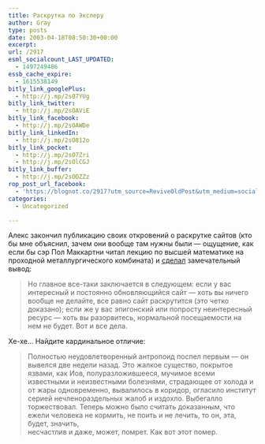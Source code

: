 ```yaml
---
title: Раскрутка по Экслеру
author: Gray
type: posts
date: 2003-04-18T08:50:30+00:00
excerpt:
url: /2917
esml_socialcount_LAST_UPDATED:
  - 1497249486
essb_cache_expire:
  - 1615538149
bitly_link_googlePlus:
  - http://j.mp/2sO7YUg
bitly_link_twitter:
  - http://j.mp/2sOAViE
bitly_link_facebook:
  - http://j.mp/2sOAWDe
bitly_link_linkedIn:
  - http://j.mp/2sO812o
bitly_link_pocket:
  - http://j.mp/2sO7Zri
  - http://j.mp/2sOlCGJ
bitly_link_buffer:
  - http://j.mp/2sOOZZz
rop_post_url_facebook:
  - 'https://blognot.co/2917?utm_source=ReviveOldPost&utm_medium=social&utm_campaign=ReviveOldPost'
categories:
  - Uncategorized

---
```








Алекс закончил публикацию своих откровений о раскрутке сайтов (кто бы мне объяснил, зачем они вообще там нужны были &#8212; ощущение, как если бы сэр Пол Маккартни читал лекцию по высшей математике на проходной металлургического комбината) и <a href="http://runet.ru/analitika/2866.html" target="_blank">сделал</a> замечательный вывод:

> Но главное все-таки заключается в следующем: если у вас интересный и постоянно обновляющийся сайт &#8212; хоть вы ничего вообще не делайте, все равно сайт раскрутится (это четко доказано); если же у вас эпигонский или попросту неинтересный ресурс &#8212; хоть вы разорвитесь, нормальной посещаемости на нем не будет. Вот и все дела.

Хе-хе&#8230; Найдите кардинальное отличие:

> Полностью неудовлетворенный антропоид поспел первым &#8212; он вывелся две недели назад. Это жалкое существо, покрытое язвами, как Иов, полуразложившееся, мучимое всеми известными и неизвестными болезнями, страдающее от холода и от жары одновременно, вывалилось в коридор, огласило институт серией нечленораздельных жалоб и издохло. Выбегалло торжествовал. Теперь можно было считать доказанным, что ежели человека не кормить, не поить и не лечить, то он, эта, будет, значить,  
> несчастлив и даже, может, помрет. Как вот этот помер.